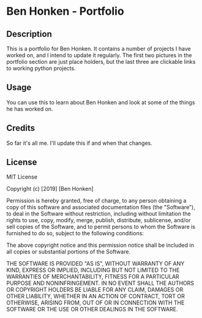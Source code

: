 # Ben Honken - Portfolio

## Description

This is a portfolio for Ben Honken.  It contains a number of projects I have worked on, and I intend to update it regularly.  The first two pictures in the portfolio section are just place holders, but the last three are clickable links to working python projects.

## Usage

You can use this to learn about Ben Honken and look at some of the things he has worked on.

## Credits

So far it's all me.  I'll update this if and when that changes.

## License

MIT License

Copyright (c) [2019] [Ben Honken]

Permission is hereby granted, free of charge, to any person obtaining a copy
of this software and associated documentation files (the "Software"), to deal
in the Software without restriction, including without limitation the rights
to use, copy, modify, merge, publish, distribute, sublicense, and/or sell
copies of the Software, and to permit persons to whom the Software is
furnished to do so, subject to the following conditions:

The above copyright notice and this permission notice shall be included in all
copies or substantial portions of the Software.

THE SOFTWARE IS PROVIDED "AS IS", WITHOUT WARRANTY OF ANY KIND, EXPRESS OR
IMPLIED, INCLUDING BUT NOT LIMITED TO THE WARRANTIES OF MERCHANTABILITY,
FITNESS FOR A PARTICULAR PURPOSE AND NONINFRINGEMENT. IN NO EVENT SHALL THE
AUTHORS OR COPYRIGHT HOLDERS BE LIABLE FOR ANY CLAIM, DAMAGES OR OTHER
LIABILITY, WHETHER IN AN ACTION OF CONTRACT, TORT OR OTHERWISE, ARISING FROM,
OUT OF OR IN CONNECTION WITH THE SOFTWARE OR THE USE OR OTHER DEALINGS IN THE
SOFTWARE.

